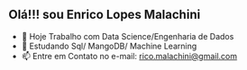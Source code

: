 ## Olá!!! sou Enrico Lopes Malachini
- 🔭 Hoje Trabalho com Data Science/Engenharia de Dados 
- 🌱 Estudando Sql/ MangoDB/ Machine Learning 
- 📫 Entre em Contato no e-mail: rico.malachini@gmail.com

